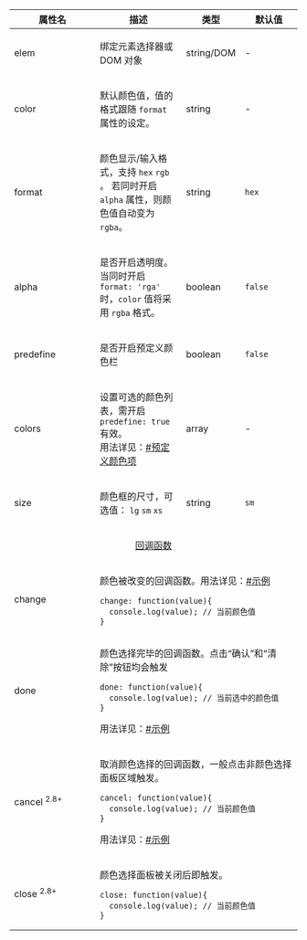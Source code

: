 <table class="layui-table">
  <colgroup>
    <col width="150">
    <col>
    <col width="100">
    <col width="100">
  </colgroup>
  <thead>
    <tr>
      <th>属性名</th>
      <th>描述</th>
      <th>类型</th>
      <th>默认值</th>
    </tr> 
  </thead>
  <tbody>
    <tr>
<td>elem</td>
<td>
  
绑定元素选择器或 DOM 对象

</td>
<td>string/DOM</td>
<td>-</td>
    </tr>
    <tr>
<td>color</td>
<td>
  
默认颜色值，值的格式跟随 `format` 属性的设定。

</td>
<td>string</td>
<td>-</td>
    </tr>
    <tr>
<td>format</td>
<td>
  
颜色显示/输入格式，支持 `hex` `rgb` 。 若同时开启 `alpha` 属性，则颜色值自动变为 `rgba`。

</td>
<td>string</td>
<td>

`hex`

</td>
    </tr>
    <tr>
<td>alpha</td>
<td>
  
是否开启透明度。当同时开启 `format: 'rga'` 时，`color` 值将采用 `rgba` 格式。

</td>
<td>boolean</td>
<td>

`false`

</td>
    </tr>
    <tr>
<td>predefine</td>
<td>
  
是否开启预定义颜色栏

</td>
<td>boolean</td>
<td>

`false`

</td>
    </tr>
    <tr>
<td>colors</td>
<td>
  
设置可选的颜色列表，需开启 `predefine: true` 有效。
<br>用法详见：[#预定义颜色项](#demo-predefine)

</td>
<td>array</td>
<td>-</td>
    </tr>
    <tr>
<td>size</td>
<td>
  
颜色框的尺寸，可选值： `lg` `sm` `xs`

</td>
<td>string</td>
<td>

`sm`

</td>
    </tr>
    <tr>
<td colspan="4" style="text-align: center"> 


<div id="options.callback" lay-pid="options" class="ws-anchor">

[回调函数](#options.callback)

</div>

</td>
    </tr>
    <tr>
<td>change</td>
<td colspan="3">
  
颜色被改变的回调函数。用法详见：[#示例](#demo-all)

```
change: function(value){
  console.log(value); // 当前颜色值
}
```

</td>
    </tr>
    <tr>
<td>done</td>
<td colspan="3">
  
颜色选择完毕的回调函数。点击“确认”和“清除”按钮均会触发

```
done: function(value){
  console.log(value); // 当前选中的颜色值
}
```

用法详见：[#示例](#demo-all)

</td>
    </tr>
    <tr>
<td>cancel <sup>2.8+</sup></td>
<td colspan="3">
  
取消颜色选择的回调函数，一般点击非颜色选择面板区域触发。

```
cancel: function(value){
  console.log(value); // 当前颜色值
}
```

用法详见：[#示例](#demo-all)

</td>
    </tr>
    <tr>
<td>close <sup>2.8+</sup></td>
<td colspan="3">
  
颜色选择面板被关闭后即触发。

```
close: function(value){
  console.log(value); // 当前颜色值
}
```

</td>
    </tr>
  </tbody>
</table>